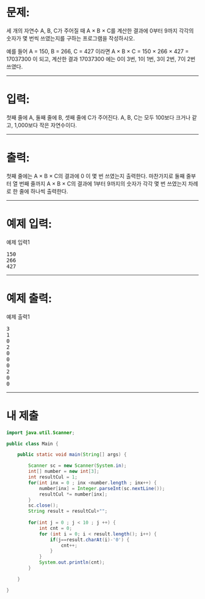# 문제: 
세 개의 자연수 A, B, C가 주어질 때 A × B × C를 계산한 결과에 0부터 9까지 각각의 숫자가 몇 번씩 쓰였는지를 구하는 프로그램을 작성하시오.

예를 들어 A = 150, B = 266, C = 427 이라면 A × B × C = 150 × 266 × 427 = 17037300 이 되고, 계산한 결과 17037300 에는 0이 3번, 1이 1번, 3이 2번, 7이 2번 쓰였다.

---
# 입력: 
첫째 줄에 A, 둘째 줄에 B, 셋째 줄에 C가 주어진다. A, B, C는 모두 100보다 크거나 같고, 1,000보다 작은 자연수이다.

---
# 출력: 
첫째 줄에는 A × B × C의 결과에 0 이 몇 번 쓰였는지 출력한다. 마찬가지로 둘째 줄부터 열 번째 줄까지 A × B × C의 결과에 1부터 9까지의 숫자가 각각 몇 번 쓰였는지 차례로 한 줄에 하나씩 출력한다.

---
# 예제 입력:

예제 입력1
<pre>
150
266
427
</pre>

---
# 예제 출력:

예제 출력1
<pre>
3
1
0
2
0
0
0
2
0
0
</pre>

---
# 내 제출
~~~java
import java.util.Scanner;

public class Main {

	public static void main(String[] args) {

		Scanner sc = new Scanner(System.in);
		int[] number = new int[3];
		int resultCul = 1;
		for(int inx = 0 ; inx <number.length ; inx++) {
			number[inx] = Integer.parseInt(sc.nextLine());
			resultCul *= number[inx];
		}
		sc.close();
		String result = resultCul+"";
		
		for(int j = 0 ; j < 10 ; j ++) {
			int cnt = 0;
			for (int i = 0; i < result.length(); i++) {
				if(j==result.charAt(i)-'0') {
					cnt++;
				}
			}
			System.out.println(cnt);
		}

	}

}
~~~
